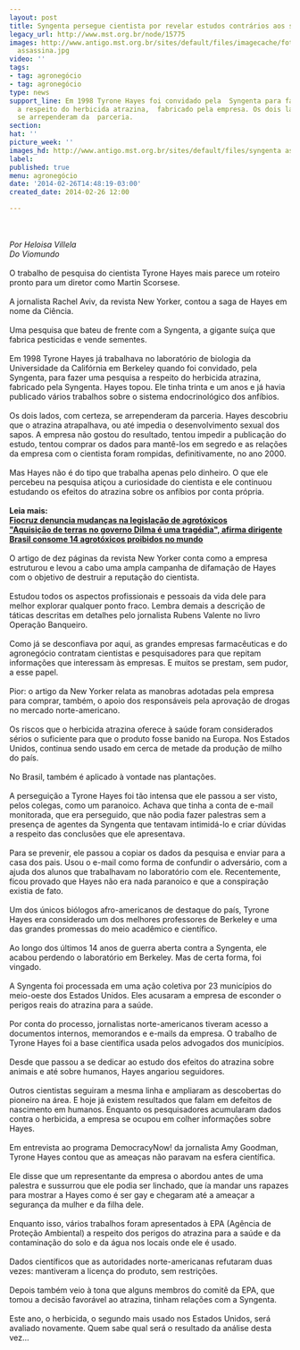 ```yaml
---
layout: post
title: Syngenta persegue cientista por revelar estudos contrários aos seus interesses
legacy_url: http://www.mst.org.br/node/15775
images: http://www.antigo.mst.org.br/sites/default/files/imagecache/foto_destaque/syngenta
  assassina.jpg
video: ''
tags:
- tag: agronegócio
- tag: agronegócio
type: news
support_line: Em 1998 Tyrone Hayes foi convidado pela  Syngenta para fazer uma pesquisa
  a respeito do herbicida atrazina,  fabricado pela empresa. Os dois lados, com certeza,
  se arrependeram da  parceria.
section: 
hat: ''
picture_week: ''
images_hd: http://www.antigo.mst.org.br/sites/default/files/syngenta assassina.jpg
label: 
published: true
menu: agronegócio
date: '2014-02-26T14:48:19-03:00'
created_date: 2014-02-26 12:00

---
```

<p><br><em><br>Por Heloisa Villela <br>Do Viomundo</em><br><br>O trabalho de pesquisa do cientista Tyrone Hayes mais parece um roteiro pronto para um diretor como Martin Scorsese.<br><br>A jornalista Rachel Aviv, da revista New Yorker, contou a saga de Hayes em nome da Ciência.<br><br>Uma pesquisa que bateu de frente com a Syngenta, a gigante suíça que fabrica pesticidas e vende sementes.<br><br>Em 1998 Tyrone Hayes já trabalhava no laboratório de biologia da Universidade da Califórnia em Berkeley quando foi convidado, pela Syngenta, para fazer uma pesquisa a respeito do herbicida atrazina, fabricado pela Syngenta. Hayes topou. Ele tinha trinta e um anos e já havia publicado vários trabalhos sobre o sistema endocrinológico dos anfíbios.<br><br>Os dois lados, com certeza, se arrependeram da parceria. Hayes descobriu que o atrazina atrapalhava, ou até impedia o desenvolvimento sexual dos sapos. A empresa não gostou do resultado, tentou impedir a publicação do estudo, tentou comprar os dados para mantê-los em segredo e as relações da empresa com o cientista foram rompidas, definitivamente, no ano 2000.<br><br>Mas Hayes não é do tipo que trabalha apenas pelo dinheiro. O que ele percebeu na pesquisa atiçou a curiosidade do cientista e ele continuou estudando os efeitos do atrazina sobre os anfíbios por conta própria.<br><br><strong>Leia mais:<br><a href="http://www.mst.org.br/node/15765">Fiocruz denuncia mudanças na legislação de agrotóxicos <br></a></strong><a href="http://www.mst.org.br/node/15770"><strong>"Aquisição de terras no governo Dilma é uma tragédia", afirma dirigente <br></strong></a><a href="http://www.mst.org.br/node/15772"><strong>Brasil consome 14 agrotóxicos proibidos no mundo </strong></a><br><br>O artigo de dez páginas da revista New Yorker conta como a empresa estruturou e levou a cabo uma ampla campanha de difamação de Hayes com o objetivo de destruir a reputação do cientista.<br><br>Estudou todos os aspectos profissionais e pessoais da vida dele para melhor explorar qualquer ponto fraco. Lembra demais a descrição de táticas descritas em detalhes pelo jornalista Rubens Valente no livro Operação Banqueiro.<br><br>Como já se desconfiava por aqui, as grandes empresas farmacêuticas e do agronegócio contratam cientistas e pesquisadores para que repitam informações que interessam às empresas. E muitos se prestam, sem pudor, a esse papel.<br><br>Pior: o artigo da New Yorker relata as manobras adotadas pela empresa para comprar, também, o apoio dos responsáveis pela aprovação de drogas no mercado norte-americano.<br><br>Os riscos que o herbicida atrazina oferece à saúde foram considerados sérios o suficiente para que o produto fosse banido na Europa. Nos Estados Unidos, continua sendo usado em cerca de metade da produção de milho do país.<br><br>No Brasil, também é aplicado à vontade nas plantações.<br><br>A perseguição a Tyrone Hayes foi tão intensa que ele passou a ser visto, pelos colegas, como um paranoico. Achava que tinha a conta de e-mail monitorada, que era perseguido, que não podia fazer palestras sem a presença de agentes da Syngenta que tentavam intimidá-lo e criar dúvidas a respeito das conclusões que ele apresentava.<br><br>Para se prevenir, ele passou a copiar os dados da pesquisa e enviar para a casa dos pais. Usou o e-mail como forma de confundir o adversário, com a ajuda dos alunos que trabalhavam no laboratório com ele. Recentemente, ficou provado que Hayes não era nada paranoico e que a conspiração existia de fato.<br><br>Um dos únicos biólogos afro-americanos de destaque do país, Tyrone Hayes era considerado um dos melhores professores de Berkeley e uma das grandes promessas do meio acadêmico e científico.<br><br>Ao longo dos últimos 14 anos de guerra aberta contra a Syngenta, ele acabou perdendo o laboratório em Berkeley. Mas de certa forma, foi vingado.<br><br>A Syngenta foi processada em uma ação coletiva por 23 municípios do meio-oeste dos Estados Unidos. Eles acusaram a empresa de esconder o perigos reais do atrazina para a saúde.<br><br>Por conta do processo, jornalistas norte-americanos tiveram acesso a documentos internos, memorandos e e-mails da empresa. O trabalho de Tyrone Hayes foi a base científica usada pelos advogados dos municípios.<br><br>Desde que passou a se dedicar ao estudo dos efeitos do atrazina sobre animais e até sobre humanos, Hayes angariou seguidores.<br><br>Outros cientistas seguiram a mesma linha e ampliaram as descobertas do pioneiro na área. E hoje já existem resultados que falam em defeitos de nascimento em humanos. Enquanto os pesquisadores acumularam dados contra o herbicida, a empresa se ocupou em colher informações sobre Hayes.<br><br>Em entrevista ao programa DemocracyNow! da jornalista Amy Goodman, Tyrone Hayes contou que as ameaças não paravam na esfera científica.<br><br>Ele disse que um representante da empresa o abordou antes de uma palestra e sussurrou que ele podia ser linchado, que ía mandar uns rapazes para mostrar a Hayes como é ser gay e chegaram até a ameaçar a segurança da mulher e da filha dele.<br><br>Enquanto isso, vários trabalhos foram apresentados à EPA (Agência de Proteção Ambiental) a respeito dos perigos do atrazina para a saúde e da contaminação do solo e da água nos locais onde ele é usado.<br><br>Dados científicos que as autoridades norte-americanas refutaram duas vezes: mantiveram a licença do produto, sem restrições.<br><br>Depois também veio à tona que alguns membros do comitê da EPA, que tomou a decisão favorável ao atrazina, tinham relações com a Syngenta.<br><br>Este ano, o herbicida, o segundo mais usado nos Estados Unidos, será avaliado novamente. Quem sabe qual será o resultado da análise desta vez…<br><br>&nbsp;</p><p>&nbsp;</p>
